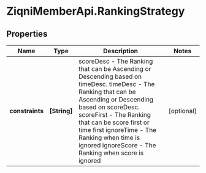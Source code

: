 # ZiqniMemberApi.RankingStrategy

## Properties

Name | Type | Description | Notes
------------ | ------------- | ------------- | -------------
**constraints** | **[String]** | scoreDesc - The Ranking that can be Ascending or Descending based on timeDesc. timeDesc - The Ranking that can be Ascending or Descending based on scoreDesc. scoreFirst - The Ranking that can be score first or time first ignoreTime - The Ranking when time is ignored ignoreScore - The Ranking when score is ignored | [optional] 


